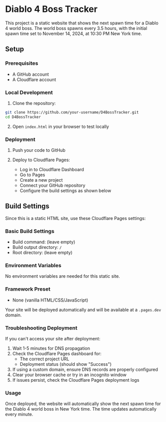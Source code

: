 # Diablo 4 Boss Tracker

This project is a static website that shows the next spawn time for a Diablo 4 world boss. The world boss spawns every 3.5 hours, with the initial spawn time set to November 14, 2024, at 10:30 PM New York time.

## Setup

### Prerequisites

- A GitHub account
- A Cloudflare account

### Local Development

1. Clone the repository:
  ```sh
  git clone https://github.com/your-username/D4BossTracker.git
  cd D4BossTracker
  ```

2. Open `index.html` in your browser to test locally

### Deployment

1. Push your code to GitHub

2. Deploy to Cloudflare Pages:
   - Log in to Cloudflare Dashboard
   - Go to Pages
   - Create a new project
   - Connect your GitHub repository
   - Configure the build settings as shown below

## Build Settings

Since this is a static HTML site, use these Cloudflare Pages settings:

### Basic Build Settings
- Build command: (leave empty)
- Build output directory: `/`
- Root directory: (leave empty)

### Environment Variables
No environment variables are needed for this static site.

### Framework Preset
- None (vanilla HTML/CSS/JavaScript)

Your site will be deployed automatically and will be available at a `.pages.dev` domain.

### Troubleshooting Deployment

If you can't access your site after deployment:

1. Wait 1-5 minutes for DNS propagation
2. Check the Cloudflare Pages dashboard for:
   - The correct project URL
   - Deployment status (should show "Success")
3. If using a custom domain, ensure DNS records are properly configured
4. Clear your browser cache or try in an incognito window
5. If issues persist, check the Cloudflare Pages deployment logs

### Usage

Once deployed, the website will automatically show the next spawn time for the Diablo 4 world boss in New York time. The time updates automatically every minute.